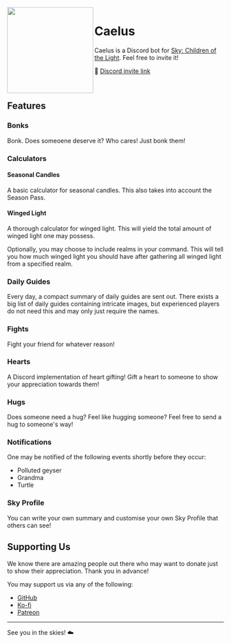 <img src="https://user-images.githubusercontent.com/33201955/215259571-2a7617c5-3012-4d0b-86bf-1839d8d8be0c.png" width=200 align=left>

# Caelus

Caelus is a Discord bot for [Sky: Children of the Light]. Feel free to invite it!

🔗 [Discord invite link]

<br>

## Features

### Bonks

Bonk. Does someoene deserve it? Who cares! Just bonk them!

### Calculators

#### Seasonal Candles

A basic calculator for seasonal candles. This also takes into account the Season Pass.

#### Winged Light

A thorough calculator for winged light. This will yield the total amount of winged light one may possess.

Optionally, you may choose to include realms in your command. This will tell you how much winged light you should have after gathering all winged light from a specified realm.

### Daily Guides

Every day, a compact summary of daily guides are sent out. There exists a big list of daily guides containing intricate images, but experienced players do not need this and may only just require the names.

### Fights

Fight your friend for whatever reason!

### Hearts

A Discord implementation of heart gifting! Gift a heart to someone to show your appreciation towards them!

### Hugs

Does someone need a hug? Feel like hugging someone? Feel free to send a hug to someone's way!

### Notifications

One may be notified of the following events shortly before they occur:

- Polluted geyser
- Grandma
- Turtle

### Sky Profile

You can write your own summary and customise your own Sky Profile that others can see!

## Supporting Us

We know there are amazing people out there who may want to donate just to show their appreciation. Thank you in advance!

You may support us via any of the following:

- [GitHub]
- [Ko-fi]
- [Patreon]

<hr>

See you in the skies! ☁️

[sky: children of the light]: https://www.thatskygame.com
[discord invite link]: https://discord.com/api/oauth2/authorize?client_id=982740693070012506&permissions=268569600&scope=applications.commands%20bot
[github]: https://github.com/sponsors/thatskyapplication
[ko-fi]: https://ko-fi.com/Jiralite
[patreon]: https://patreon.com/Jiralite
